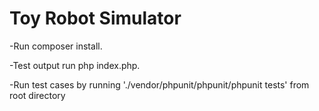 Toy Robot Simulator
===================

-Run composer install.

-Test output run php index.php.

-Run test cases by running './vendor/phpunit/phpunit/phpunit tests' from root directory